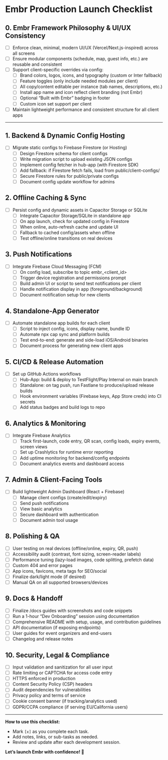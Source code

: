 # Embr Production Launch Checklist

## 0. Embr Framework Philosophy & UI/UX Consistency
- [ ] Enforce clean, minimal, modern UI/UX (Vercel/Next.js-inspired) across all screens
- [ ] Ensure modular components (schedule, map, guest info, etc.) are reusable and consistent
- [ ] Support client-specific overrides via config:
  - [ ] Brand colors, logos, icons, and typography (custom or Inter fallback)
  - [ ] Feature toggles (only include needed modules per client)
  - [ ] All copy/content editable per instance (tab names, descriptions, etc.)
  - [ ] Install app name and icon reflect client branding (not Embr)
  - [ ] Optional “Built with Embr” badging in footer
  - [ ] Custom icon set support per client
- [ ] Maintain lightweight performance and consistent structure for all client apps

---

## 1. Backend & Dynamic Config Hosting
- [ ] Migrate static configs to Firebase Firestore (or Hosting)
  - [ ] Design Firestore schema for client configs
  - [ ] Write migration script to upload existing JSON configs
  - [ ] Implement config fetcher in hub-app (with Firestore SDK)
  - [ ] Add fallback: if Firestore fetch fails, load from public/client-configs/
  - [ ] Secure Firestore rules for public/private configs
  - [ ] Document config update workflow for admins

## 2. Offline Caching & Sync
- [ ] Persist config and dynamic assets in Capacitor Storage or SQLite
  - [ ] Integrate Capacitor Storage/SQLite in standalone app
  - [ ] On app launch, check for updated config in Firestore
  - [ ] When online, auto-refresh cache and update UI
  - [ ] Fallback to cached config/assets when offline
  - [ ] Test offline/online transitions on real devices

## 3. Push Notifications
- [ ] Integrate Firebase Cloud Messaging (FCM)
  - [ ] On config load, subscribe to topic embr_<client_id>
  - [ ] Trigger device registration and permissions prompt
  - [ ] Build admin UI or script to send test notifications per client
  - [ ] Handle notification display in app (foreground/background)
  - [ ] Document notification setup for new clients

## 4. Standalone-App Generator
- [ ] Automate standalone app builds for each client
  - [ ] Script to inject config, icons, display name, bundle ID
  - [ ] Automate npx cap sync and platform builds
  - [ ] Test end-to-end: generate and side-load iOS/Android binaries
  - [ ] Document process for generating new client apps

## 5. CI/CD & Release Automation
- [ ] Set up GitHub Actions workflows
  - [ ] Hub-App: build & deploy to TestFlight/Play Internal on main branch
  - [ ] Standalone: on tag push, run Fastlane to produce/upload release builds
  - [ ] Hook environment variables (Firebase keys, App Store creds) into CI secrets
  - [ ] Add status badges and build logs to repo

## 6. Analytics & Monitoring
- [ ] Integrate Firebase Analytics
  - [ ] Track first-launch, code entry, QR scan, config loads, expiry events, screen views
  - [ ] Set up Crashlytics for runtime error reporting
  - [ ] Add uptime monitoring for backend/config endpoints
  - [ ] Document analytics events and dashboard access

## 7. Admin & Client-Facing Tools
- [ ] Build lightweight Admin Dashboard (React + Firebase)
  - [ ] Manage client configs (create/edit/expiry)
  - [ ] Send push notifications
  - [ ] View basic analytics
  - [ ] Secure dashboard with authentication
  - [ ] Document admin tool usage

## 8. Polishing & QA
- [ ] User testing on real devices (offline/online, expiry, QR, push)
- [ ] Accessibility audit (contrast, font sizing, screen-reader labels)
- [ ] Performance tuning (lazy-load images, code splitting, prefetch data)
- [ ] Custom 404 and error pages
- [ ] App icons, favicons, meta tags for SEO/social
- [ ] Finalize dark/light mode (if desired)
- [ ] Manual QA on all supported browsers/devices

## 9. Docs & Handoff
- [ ] Finalize /docs guides with screenshots and code snippets
- [ ] Run a 1-hour “Dev Onboarding” session using documentation
- [ ] Comprehensive README with setup, usage, and contribution guidelines
- [ ] API documentation (if exposing endpoints)
- [ ] User guides for event organizers and end-users
- [ ] Changelog and release notes

## 10. Security, Legal & Compliance
- [ ] Input validation and sanitization for all user input
- [ ] Rate limiting or CAPTCHA for access code entry
- [ ] HTTPS enforced in production
- [ ] Content Security Policy (CSP) headers
- [ ] Audit dependencies for vulnerabilities
- [ ] Privacy policy and terms of service
- [ ] Cookie consent banner (if tracking/analytics used)
- [ ] GDPR/CCPA compliance (if serving EU/California users)

---

**How to use this checklist:**
- Mark `[x]` as you complete each task.
- Add notes, links, or sub-tasks as needed.
- Review and update after each development session.

**Let’s launch Embr with confidence! 🚀** 